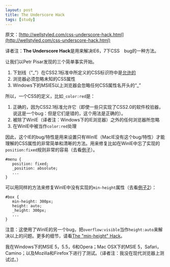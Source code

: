 ```yaml
---
layout: post
title: The Underscore Hack
tags: [study]
---
```


原文：[http://wellstyled.com/css-underscore-hack.html](http://wellstyled.com/css-underscore-hack.html)

译者注：**The Underscore Hack**是用来解决IE6，7下CSS　bug的一种方法。

让我们以Petr Pisar发现的三个简单事实开始。

1. 下划线（“_”）在CSS2.1标准中所定义的CSS标识符中是[允许的](http://www.w3.org/TR/CSS21/syndata.html#tokenization)
2. 浏览器必须忽略未知的CSS属性
3. Windows下的MSIE5以上浏览器会忽略任何CSS属性名开头的“_”

所以，一个CSS的定义，比如`_color:red`是：

1. 正确的，因为CSS2.1标准允许它（即使一些只实现了CSS2.0的软件校验器，说这是一个bug：但是它们是错的，这个用法是正确的）。
2. 被除了WinIE（译者注：Windows下的IE浏览器）之外的任何浏览器所忽略
3. 在WinIE中被当作`color:red`处理

因此，这个IE的bug/特性是用来设置只有WinIE（MacIE没有这个bug/特性）才能理解的CSS属性的非常简单和清晰的方法。用来修复比如在WinIE中忘了实现的`position:fixed`规则非常的容易（去看[例子](http://wellstyled.com/files/css-underscore-hack/example-position.html)）。

	#menu {
	   position: fixed;
	   _position: absolute;
	   ...
    }


可以用同样的方法来修复WinIE中没有实现的`min-height`属性（去看[例子2](http://wellstyled.com/files/css-underscore-hack/example-minheight.html)）：

	#box {
	   min-height: 300px;
	   height: auto;
	   _height: 300px;
	   ...
    }
 
注意：这使用了WinIE的另一个bug，把`overflow:visible`当作`height:auto`来解决以上的问题。更多的细节，请看[The "min-height" Hack](http://wellstyled.com/css-minheight-hack.html)。

我在Windows下的MSIE 5，5.5，6和Opera；Mac OSX下的MSIE 5，Safari，Camino；以及Mozilla和Firefox下进行了测试。（译者注：我没在现代浏览器上测试过。）
